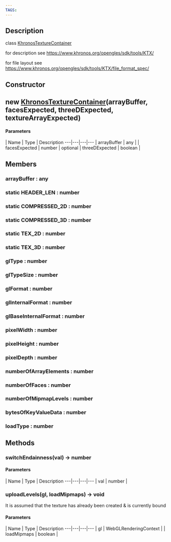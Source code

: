 ```yaml
---
TAGS:
---
```

## Description

class [KhronosTextureContainer](/classes/3.0/KhronosTextureContainer)

for description see https://www.khronos.org/opengles/sdk/tools/KTX/

for file layout see https://www.khronos.org/opengles/sdk/tools/KTX/file_format_spec/

## Constructor

## new [KhronosTextureContainer](/classes/3.0/KhronosTextureContainer)(arrayBuffer, facesExpected, threeDExpected, textureArrayExpected)



#### Parameters
 | Name | Type | Description
---|---|---|---
 | arrayBuffer | any | 
 | facesExpected | number | 
optional | threeDExpected | boolean | 
## Members

### arrayBuffer : any



### static HEADER_LEN : number



### static COMPRESSED_2D : number



### static COMPRESSED_3D : number



### static TEX_2D : number



### static TEX_3D : number



### glType : number



### glTypeSize : number



### glFormat : number



### glInternalFormat : number



### glBaseInternalFormat : number



### pixelWidth : number



### pixelHeight : number



### pixelDepth : number



### numberOfArrayElements : number



### numberOfFaces : number



### numberOfMipmapLevels : number



### bytesOfKeyValueData : number



### loadType : number



## Methods

### switchEndainness(val) &rarr; number



#### Parameters
 | Name | Type | Description
---|---|---|---
 | val | number | 

### uploadLevels(gl, loadMipmaps) &rarr; void

It is assumed that the texture has already been created & is currently bound

#### Parameters
 | Name | Type | Description
---|---|---|---
 | gl | WebGLRenderingContext | 
 | loadMipmaps | boolean | 
